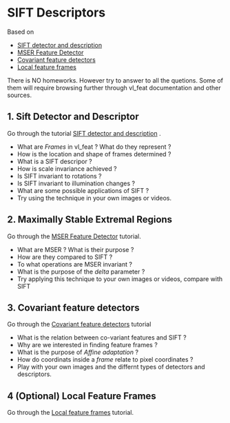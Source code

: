 # SIFT Descriptors

Based on 

- [SIFT detector and description](http://www.vlfeat.org/overview/sift.html)
- [MSER Feature Detector](http://www.vlfeat.org/overview/mser.html)
- [Covariant feature detectors](http://www.vlfeat.org/overview/covdet.html)
- [Local feature frames](http://www.vlfeat.org/overview/frame.html)

There is NO homeworks. However try to answer to all the quetions. Some of them will require browsing further through vl_feat documentation and other sources.

## 1. Sift Detector and Descriptor

Go through the tutorial [SIFT detector and description](http://www.vlfeat.org/overview/sift.html) . 

- What are *Frames* in vl_feat ?  What do they represent ?
- How is the location and shape of frames determined ?
- What is a SIFT descripor ?
- How is scale invariance achieved ?
- Is SIFT invariant to rotations ?
- Is SIFT invariant to illumination changes ?
- What are some possible applications of SIFT ?
- Try using the technique in your own images or videos.

## 2. Maximally Stable Extremal Regions 

Go through the [MSER Feature Detector](http://www.vlfeat.org/overview/mser.html) tutorial. 

- What are MSER ?  What is their purpose ?
- How are they compared to SIFT ?
- To what operations are MSER invariant ?
- What is the purpose of the *delta* parameter ?
- Try applying this technique to your own images or videos, compare with SIFT

## 3. Covariant feature detectors

Go through the [Covariant feature detectors](http://www.vlfeat.org/overview/covdet.html) tutorial

- What is the relation between co-variant features and SIFT ?
- Why are we interested in finding feature frames ?
- What is the purpose of *Affine adaptation* ?
- How do coordinats inside a *frame* relate to pixel coordinates ?
- Play with your own images and the differnt types of detectors and descriptors.

## 4 (Optional) Local Feature Frames

Go through the [Local feature frames](http://www.vlfeat.org/overview/frame.html) tutorial.
